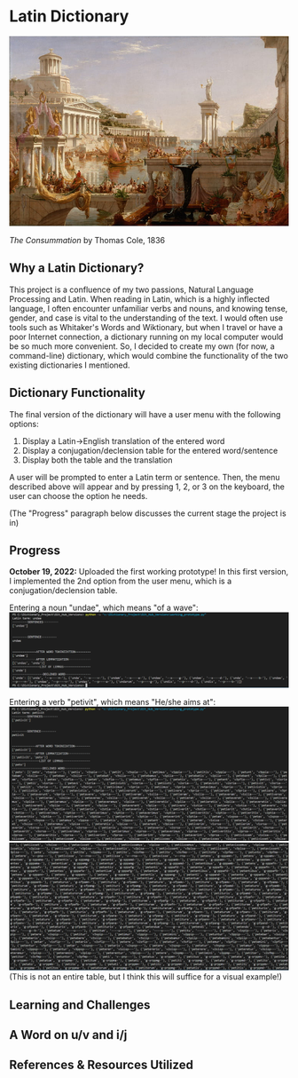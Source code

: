 # Latin Dictionary
![](Pictures/Rome_splendor.jpg)

*The Consummation* by Thomas Cole, 1836
## Why a Latin Dictionary?
This project is a confluence of my two passions, Natural Language Processing and Latin. When reading in Latin, which is a highly inflected language, I often encounter
unfamiliar verbs and nouns, and knowing tense, gender, and case is vital to the understanding of the text. I would often use tools such as Whitaker's Words and Wiktionary, but when I travel or have a poor Internet connection, a dictionary running on my local computer would be so much more convenient. So, I decided to create my own (for now, a command-line) dictionary, which would combine the functionality of the two existing dictionaries I mentioned. 

## Dictionary Functionality
The final version of the dictionary will have a user menu with the following options:
1) Display a Latin->English translation of the entered word
2) Display a conjugation/declension table for the entered word/sentence
3) Display both the table and the translation

A user will be prompted to enter a Latin term or sentence. Then, the menu described above will appear and by pressing 1, 2, or 3 on the keyboard, the user can choose
the option he needs.

(The "Progress" paragraph below discusses the current stage the project is in)

## Progress
**October 19, 2022:** Uploaded the first working prototype! In this first version, I implemented the 2nd option from the user menu, which is a conjugation/declension table.

Entering a noun "undae", which means "of a wave":
![](Pictures/noun_example_working_prototype.PNG)

Entering a verb "petivit", which means "He/she aims at":
![](Pictures/I_verb_example_working_prototype.PNG)
![](Pictures/2_verb_example_working_prototype.PNG)
(This is not an entire table, but I think this will suffice for a visual example!)
## Learning and Challenges

## A Word on u/v and i/j

## References & Resources Utilized
